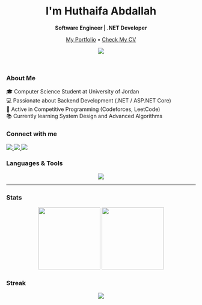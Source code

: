 <h1 align="center">I'm Huthaifa Abdallah</h1>
<p align="center"><b>Software Engineer | .NET Developer</b></p>

<p align="center">
  <a href="https://your-portfolio-link">My Portfolio</a> •
  <a href="https://your-cv-link">Check My CV</a>
</p>

<p align="center">
  <img src="https://komarev.com/ghpvc/?username=Huthaifa-Abdallah&label=Profile%20views&color=0e75b6&style=flat" />
</p>
<br>

### About Me
🎓 Computer Science Student at University of Jordan <br>
💻 Passionate about Backend Development (.NET / ASP.NET Core) <br>
🚀 Active in Competitive Programming (Codeforces, LeetCode) <br>
📚 Currently learning System Design and Advanced Algorithms


### Connect with me
<p align="left">
  <a href="https://www.linkedin.com/in/huthifa-tabanjh-a03288321">
    <img src="https://img.shields.io/badge/LinkedIn-0A66C2?style=for-the-badge&logo=linkedin&logoColor=white"/>
  </a>
  <a href="mailto:huthifatabangh777@gmail.com">
    <img src="https://img.shields.io/badge/Gmail-D14836?style=for-the-badge&logo=gmail&logoColor=white"/>
  </a>
  <a href="https://wa.me/962786499840">
    <img src="https://img.shields.io/badge/WhatsApp-25D366?style=for-the-badge&logo=whatsapp&logoColor=white"/>
  </a>
</p>


### Languages & Tools
<p align="center">
  <img src="https://skillicons.dev/icons?i=cpp,cs,dotnet,visualstudio,html,css,bootstrap,git,github,linux,js&perline=8" /><br>

</p>

---



### Stats
<p align="center">
  <img height="165" src="https://github-readme-stats.vercel.app/api?username=Huthaifa-Abdallah&show_icons=true&theme=dark&hide_border=true" />
  <img height="165" src="https://github-readme-stats.vercel.app/api/top-langs/?username=Huthaifa-Abdallah&layout=compact&theme=dark&hide_border=true" />
</p>

### Streak
<p align="center">
  <img src="https://streak-stats.demolab.com?user=Huthaifa-Abdallah&theme=dark&hide_border=true" />
</p>
